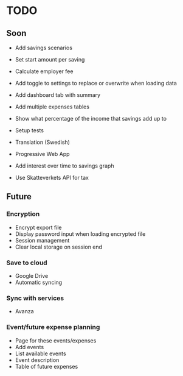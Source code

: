 # TODO

## Soon

- Add savings scenarios

- Set start amount per saving

- Calculate employer fee

- Add toggle to settings to replace or overwrite when loading data

- Add dashboard tab with summary 

- Add multiple expenses tables

- Show what percentage of the income that savings add up to 

- Setup tests

- Translation (Swedish)

- Progressive Web App

- Add interest over time to savings graph

- Use Skatteverkets API for tax


## Future

### Encryption
- Encrypt export file
- Display password input when loading encrypted file
- Session management
- Clear local storage on session end

### Save to cloud
- Google Drive
- Automatic syncing

### Sync with services
- Avanza 

### Event/future expense planning
- Page for these events/expenses
- Add events
- List available events
- Event description
- Table of future expenses
